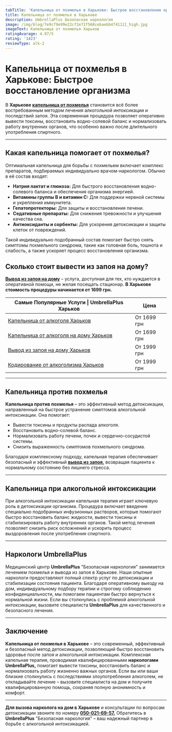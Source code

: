 ```yaml
---
tabTitle: 'Капельница от похмелья в Харькове: Быстрое восстановление организма'
title: Капельница от похмелья в Харькове
description: UmbrellaPlus Безопасная наркология
image: /img/blog/7e9cf9e99e22cf2e71f568cebaebb4741111_high.jpg
imageText: Капельница от похмелья Харьков
ratingAvarage: 4.97/5
rating: '1423'
reviewType: alk-2
---
```


# Капельница от похмелья в Харькове: Быстрое восстановление организма

В **Харькове [капельница от похмелья](https://umbrella-plus.com.ua/kharkiv/kapelnica_ot_alkogola_kharkiv/)** становится всё более востребованным методом лечения алкогольной интоксикации и последствий запоя. Эта современная процедура позволяет оперативно вывести токсины, восстановить водно-солевой баланс и нормализовать работу внутренних органов, что особенно важно после длительного употребления спиртного.

***

## Какая капельница помогает от похмелья?

Оптимальная капельница для борьбы с похмельем включает комплекс препаратов, подбираемых индивидуально врачом-наркологом. Обычно в её состав входят:

* **Натрия лактат и глюкоза:** Для быстрого восстановления водно-солевого баланса и обеспечения организма энергией.
* **Витамины группы B и витамин C:** Для поддержки нервной системы и укрепления иммунитета.
* **Гепатопротекторы:** Для защиты и восстановления печени.
* **Седативные препараты:** Для снижения тревожности и улучшения качества сна.
* **Антиоксиданты и сорбенты:** Для ускорения детоксикации и защиты клеток от повреждений.

Такой индивидуально подобранный состав помогает быстро снять симптомы похмельного синдрома, такие как головная боль, тошнота и слабость, а также ускоряет процесс восстановления организма.

## Сколько стоит вывести из запоя на дому?

**[Вывод из запоя на дому](https://umbrella-plus.com.ua/kharkiv/vivod-iz-zapoia-na-domy-kharkiv/)** – услуга, доступная для тех, кто нуждается в оперативной помощи, не желая посещать стационар. **В Харькове стоимость процедуры начинается от 1699 грн.**

| Самые Популярные Услуги \| UmbrellaPlus Харьков                                                                         | Цена        |
| ----------------------------------------------------------------------------------------------------------------------- | ----------- |
| [Капельница от алкоголя Харьков ](https://umbrella-plus.com.ua/kharkiv/vivod-iz-zapoia-kharkiv/)                        | От 1699 грн |
| [Капельница от алкоголя на дому Харьков](https://umbrella-plus.com.ua/kharkiv/kapelnica_ot_alkogola_na_domy_kharkiv/)   | От 1699 грн |
| [Вывод из запоя на дому Харьков](https://umbrella-plus.com.ua/kharkiv/vivod-iz-zapoia-na-domy-kharkiv/)                 | От 1999 грн |
| [&#xD;Кодирование от алкоголизма Харьков ](https://umbrella-plus.com.ua/kharkiv/kapelnica_ot_alkogola_na_domy_kharkiv/) | От 1999 грн |

***

## Капельница против похмелья

**Капельница против похмелья** – это эффективный метод детоксикации, направленный на быстрое устранение симптомов алкогольной интоксикации. Она помогает:

* Вывести токсины и продукты распада алкоголя.
* Восстановить водно-солевой баланс.
* Нормализовать работу печени, почек и сердечно-сосудистой системы.
* Снизить выраженность симптомов похмельного синдрома.

Благодаря комплексному подходу, капельная терапия обеспечивает безопасный и эффективный **[вывод из запоя,](https://umbrella-plus.com.ua/kharkiv/vivod-iz-zapoia-kharkiv/)** возвращая пациента к нормальному состоянию без лишнего стресса.

***

## Капельница при алкогольной интоксикации

При алкогольной интоксикации капельная терапия играет ключевую роль в детоксикации организма. Процедура включает введение специально подобранных инфузионных растворов, которые помогают быстро восстановить баланс жидкости, вывести токсины и стабилизировать работу внутренних органов. Такой метод лечения позволяет снизить риск осложнений и ускорить процесс выздоровления после употребления спиртного.

***

## Наркологи UmbrellaPlus

Медицинский центр **UmbrellaPlus** "Безопасная наркология" занимается лечением похмелья и вывода из запоя в Харькове. Наши опытные наркологи предоставляют полный спектр услуг по детоксикации и стабилизации состояния пациента. Благодаря оперативному выезду на дом, индивидуальному подбору терапии и строгому соблюдению конфиденциальности, мы помогаем пациентам быстро вернуться к нормальной жизни. Если вы столкнулись с проблемой алкогольной интоксикации, вызовите специалиста **UmbrellaPlus** для качественного и безопасного лечения.

***

## Заключение

**Капельница от похмелья в Харькове** – это современный, эффективный и безопасный метод детоксикации, позволяющий быстро восстановить здоровье после запоя и алкогольной интоксикации. Комплексная капельная терапия, проводимая квалифицированными **наркологами UmbrellaPlus,** помогает вывести токсины, восстановить баланс и нормализовать работу жизненно важных органов. Если вы или ваши близкие столкнулись с последствиями злоупотребления алкоголем, не откладывайте лечение – вызовите специалиста на дом и получите квалифицированную помощь, сохраняя полную анонимность и комфорт.

***

**Для вызова нарколога на дом в Харькове** и консультации по вопросам детоксикации звоните по номеру **[050-021-69-57.](tel:0500216957)** Обратитесь в **UmbrellaPlus** "Безопасная наркология" – ваш надежный партнер в борьбе с алкогольной интоксикацией.
